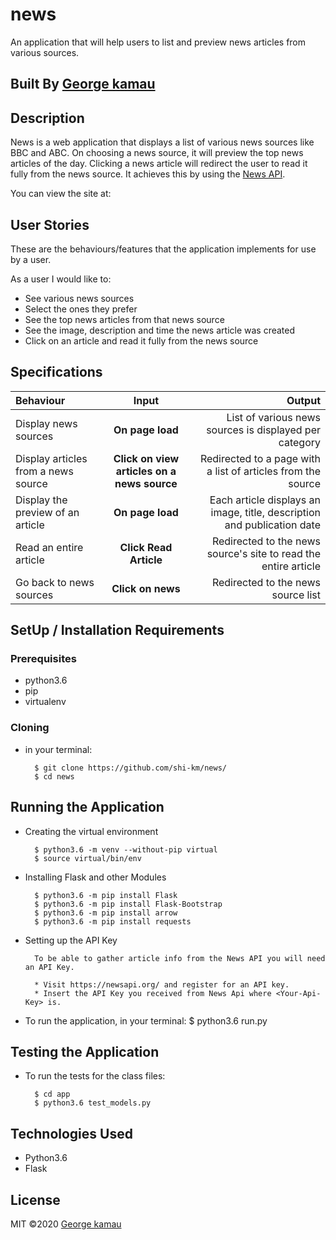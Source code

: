 # news
An application that will help users to list and preview news articles from various sources.   

## Built By [George kamau](https://github.com)

## Description
News is a web application that displays a list of various news sources like BBC and ABC. On choosing a news source, it will preview the top news articles of the day. Clicking a news article will redirect the user to read it fully from the news source. It achieves this by using the [News API](https://newsapi.org/).

You can view the site at:

## User Stories
These are the behaviours/features that the application implements for use by a user.

As a user I would like to:
* See various news sources 
* Select the ones they prefer
* See the top news articles from that news source
* See the image, description and time the news article was created
* Click on an article and read it fully from the news source

## Specifications
| Behaviour | Input | Output |
| :---------------- | :---------------: | ------------------: |
| Display news sources | **On page load** | List of various news sources is displayed per category |
| Display articles from a news source | **Click on view articles on a news source** | Redirected to a page with a list of articles from the source |
| Display the preview of an article | **On page load** | Each article displays an image, title, description and publication date |
| Read an entire article | **Click Read Article** | Redirected to the news source's site to read the entire article |
| Go back to news sources | **Click on news** | Redirected to the news source list |
## SetUp / Installation Requirements
### Prerequisites
* python3.6
* pip
* virtualenv

### Cloning
* in your terminal:
        
        $ git clone https://github.com/shi-km/news/
        $ cd news

## Running the Application
* Creating the virtual environment

        $ python3.6 -m venv --without-pip virtual
        $ source virtual/bin/env
        
* Installing Flask and other Modules

        $ python3.6 -m pip install Flask
        $ python3.6 -m pip install Flask-Bootstrap
        $ python3.6 -m pip install arrow
        $ python3.6 -m pip install requests
        
* Setting up the API Key
        
        To be able to gather article info from the News API you will need an API Key.
        
        * Visit https://newsapi.org/ and register for an API key.
        * Insert the API Key you received from News Api where <Your-Api-Key> is.
        
* To run the application, in your terminal:
        $ python3.6 run.py

## Testing the Application
* To run the tests for the class files:

        $ cd app
        $ python3.6 test_models.py
   
## Technologies Used
* Python3.6
* Flask

## License
MIT &copy;2020 [George kamau](https://github.com/shi-km/python4/blob/master/LICENSE)